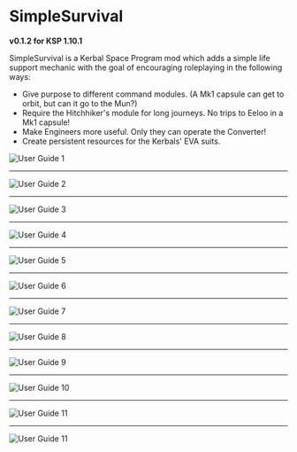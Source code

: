 # SimpleSurvival
**v0.1.2 for KSP 1.10.1**

SimpleSurvival is a Kerbal Space Program mod which adds a simple life support mechanic with the goal of encouraging roleplaying in the following ways:

- Give purpose to different command modules. (A Mk1 capsule can get to orbit, but can it go to the Mun?)
- Require the Hitchhiker's module for long journeys. No trips to Eeloo in a Mk1 capsule!
- Make Engineers more useful. Only they can operate the Converter!
- Create persistent resources for the Kerbals' EVA suits.

![User Guide 1](/docs/img/Slide1.PNG)

----------------------

![User Guide 2](/docs/img/Slide2.PNG)

----------------------

![User Guide 3](/docs/img/Slide3.PNG)

----------------------

![User Guide 4](/docs/img/Slide4.PNG)

----------------------

![User Guide 5](/docs/img/Slide5.PNG)

----------------------

![User Guide 6](/docs/img/Slide6.PNG)

----------------------

![User Guide 7](/docs/img/Slide7.PNG)

----------------------

![User Guide 8](/docs/img/Slide8.PNG)

----------------------

![User Guide 9](/docs/img/Slide9.PNG)

----------------------

![User Guide 10](/docs/img/Slide10.PNG)

----------------------

![User Guide 11](/docs/img/Slide11.PNG)

----------------------

![User Guide 11](/docs/img/Slide12.PNG)
